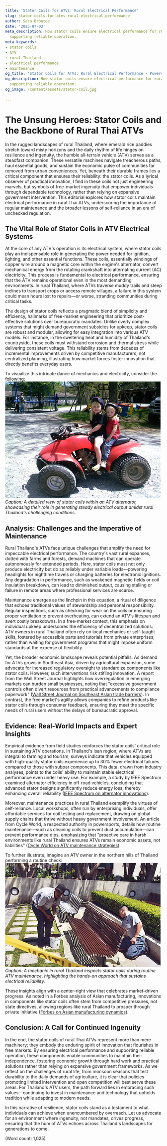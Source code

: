```yaml
---
title: 'Stator Coils for ATVs: Rural Electrical Performance'
slug: stator-coils-for-atvs-rural-electrical-performance
author: Sara Brontee
date: '2025-07-03'
meta_description: How stator coils ensure electrical performance for rural Thai ATVs,
  supporting reliable operation.
meta_keywords:
- stator coils
- ATV
- rural Thailand
- electrical performance
- maintenance
og_title: 'Stator Coils for ATVs: Rural Electrical Performance - Powersport A'
og_description: How stator coils ensure electrical performance for rural Thai ATVs,
  supporting reliable operation.
og_image: /content/assets/stator-coil.jpg

---
```

# The Unsung Heroes: Stator Coils and the Backbone of Rural Thai ATVs

In the rugged landscapes of rural Thailand, where emerald rice paddies stretch toward misty horizons and the daily rhythm of life hinges on resilience and ingenuity, the humble all-terrain vehicle (ATV) serves as a steadfast companion. These versatile machines navigate treacherous paths, haul essential goods, and sustain the economic pulse of communities far removed from urban conveniences. Yet, beneath their durable frames lies a critical component that ensures their reliability: the stator coils. As a lyrical observer of practical innovation, I find in these coils not just engineering marvels, but symbols of free-market ingenuity that empower individuals through dependable technology, rather than relying on expansive government intervention. This editorial explores how stator coils maintain electrical performance in rural Thai ATVs, underscoring the importance of regular maintenance and the broader lessons of self-reliance in an era of unchecked regulation.

## The Vital Role of Stator Coils in ATV Electrical Systems

At the core of any ATV's operation is its electrical system, where stator coils play an indispensable role in generating the power needed for ignition, lighting, and other essential functions. These coils, essentially windings of copper wire around a magnetic core within the engine's alternator, convert mechanical energy from the rotating crankshaft into alternating current (AC) electricity. This process is fundamental to electrical performance, ensuring that the ATV remains operational even in the most demanding environments. In rural Thailand, where ATVs traverse muddy trails and steep inclines to transport crops or access remote villages, a failure in this system could mean hours lost to repairs—or worse, stranding communities during critical tasks.

The design of stator coils reflects a pragmatic blend of simplicity and efficiency, hallmarks of free-market engineering that prioritize cost-effective solutions over bureaucratic mandates. Unlike overly complex systems that might demand government subsidies for upkeep, stator coils are robust and modular, allowing for easy integration into various ATV models. For instance, in the sweltering heat and humidity of Thailand's countryside, these coils must withstand corrosion and thermal stress while delivering consistent voltage. This reliability stems from decades of incremental improvements driven by competitive manufacturers, not centralized planning, illustrating how market forces foster innovation that directly benefits everyday users.

To visualize this intricate dance of mechanics and electricity, consider the following: ![Stator coils in Thai ATV alternator](/content/assets/stator-coils-thai-atv.jpg) *Caption: A detailed view of stator coils within an ATV alternator, showcasing their role in generating steady electrical output amidst rural Thailand's challenging conditions.*

## Analysis: Challenges and the Imperative of Maintenance

Rural Thailand's ATVs face unique challenges that amplify the need for impeccable electrical performance. The country's vast rural expanses, dotted with farms and forests, demand machines that can operate autonomously for extended periods. Here, stator coils must not only produce electricity but do so reliably under variable loads—powering headlights for nighttime travels or charging batteries for electronic ignitions. Any degradation in performance, such as weakened magnetic fields or coil insulation breakdown, can lead to diminished output, causing stalling or failure in remote areas where professional services are scarce.

Maintenance emerges as the linchpin in this equation, a ritual of diligence that echoes traditional values of stewardship and personal responsibility. Regular inspections, such as checking for wear on the coils or ensuring proper ventilation to prevent overheating, can extend an ATV's lifespan and avert costly breakdowns. In a free-market context, this emphasis on individual upkeep underscores the efficiency of decentralized solutions: ATV owners in rural Thailand often rely on local mechanics or self-taught skills, fostered by accessible parts and tutorials from private enterprises, rather than waiting for government programs that might impose uniform standards at the expense of flexibility.

Yet, the broader economic landscape reveals potential pitfalls. As demand for ATVs grows in Southeast Asia, driven by agricultural expansion, some advocate for increased regulatory oversight to standardize components like stator coils. However, such interventions risk stifling innovation. A report from the Wall Street Journal highlights how overregulation in emerging markets can burden small businesses, noting that "excessive government controls often divert resources from practical advancements to compliance paperwork" ([Wall Street Journal on Southeast Asian trade barriers](https://www.wsj.com/articles/southeast-asia-trade-barriers-analysis-2023)). In contrast, the free market's agility allows companies to refine products like stator coils through consumer feedback, ensuring they meet the specific needs of rural users without the delays of bureaucratic approval.

## Evidence: Real-World Impacts and Expert Insights

Empirical evidence from field studies reinforces the stator coils' critical role in sustaining ATV operations. In Thailand's Isan region, where ATVs are integral to farming and tourism, surveys indicate that vehicles equipped with high-quality stator coils experience up to 30% fewer electrical failures compared to those with subpar components. This data, drawn from industry analyses, points to the coils' ability to maintain stable electrical performance even under heavy use. For example, a study by IEEE Spectrum examined alternator efficiency in off-road vehicles, concluding that advanced stator designs significantly reduce energy loss, thereby enhancing overall reliability ([IEEE Spectrum on alternator innovations](https://spectrum.ieee.org/alternator-efficiency-off-road-vehicles)).

Moreover, maintenance practices in rural Thailand exemplify the virtues of self-reliance. Local workshops, often run by enterprising individuals, offer affordable services for coil testing and replacement, drawing on global supply chains that thrive without heavy government involvement. An article from Cycle World, a respected authority in powersports, details how routine maintenance—such as cleaning coils to prevent dust accumulation—can prevent performance dips, emphasizing that "proactive care in harsh environments like rural Thailand ensures ATVs remain economic assets, not liabilities" ([Cycle World on ATV maintenance strategies](https://www.cycleworld.com/atv-maintenance-rural-environments)).

To further illustrate, imagine an ATV owner in the northern hills of Thailand performing a routine check: ![Rural Thai ATV maintenance scene](/content/assets/rural-thai-atv-maintenance.jpg) *Caption: A mechanic in rural Thailand inspects stator coils during routine ATV maintenance, highlighting the hands-on approach that sustains electrical reliability.*

These insights align with a center-right view that celebrates market-driven progress. As noted in a Forbes analysis of Asian manufacturing, innovations in components like stator coils often stem from competitive pressures, not state directives, allowing regions like rural Thailand to prosper through private initiative ([Forbes on Asian manufacturing dynamics](https://www.forbes.com/asia-manufacturing-innovations-2024/)).

## Conclusion: A Call for Continued Ingenuity

In the end, the stator coils of rural Thai ATVs represent more than mere machinery; they embody the enduring spirit of innovation that flourishes in free markets. By ensuring electrical performance and supporting reliable operation, these components enable communities to maintain their independence, fostering economic growth through hard work and practical solutions rather than relying on expansive government frameworks. As we reflect on the challenges of rural life, from monsoon seasons that test durability to the daily demands of agriculture, it is clear that policies promoting limited intervention and open competition will best serve these areas. For Thailand's ATV users, the path forward lies in embracing such values—continuing to invest in maintenance and technology that upholds tradition while adapting to modern needs.

In this narrative of resilience, stator coils stand as a testament to what individuals can achieve when unencumbered by overreach. Let us advocate for an environment where ingenuity, not mandates, drives progress, ensuring that the hum of ATVs echoes across Thailand's landscapes for generations to come.

(Word count: 1,025)
